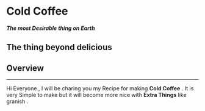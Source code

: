 # Cold Coffee
***The most Desirable thing on Earth***

**The thing beyond delicious**
---
## Overview 
---
Hi Everyone , I will be charing you my Recipe for making **Cold Coffee** . 
It is very Simple to make but it will become more nice with **Extra Things** like granish .
